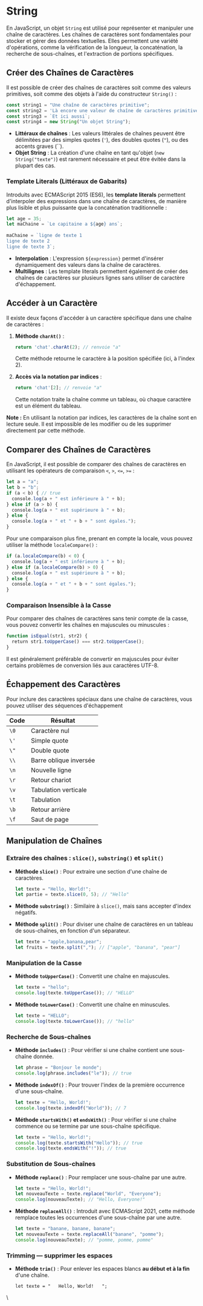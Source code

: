 # String

En JavaScript, un objet `String` est utilisé pour représenter et manipuler une chaîne de caractères. Les chaînes de caractères sont fondamentales pour stocker et gérer des données textuelles. Elles permettent une variété d'opérations, comme la vérification de la longueur, la concaténation, la recherche de sous-chaînes, et l'extraction de portions spécifiques.

## Créer des Chaînes de Caractères

Il est possible de créer des chaînes de caractères soit comme des valeurs primitives, soit comme des objets à l'aide du constructeur `String()` :

```javascript
const string1 = "Une chaîne de caractères primitive";
const string2 = 'Là encore une valeur de chaîne de caractères primitive';
const string3 = `Et ici aussi`;
const string4 = new String("Un objet String");
```

* **Littéraux de chaînes** : Les valeurs littérales de chaînes peuvent être délimitées par des simples quotes (`'`), des doubles quotes (`"`), ou des accents graves (\`\`).
* **Objet String** : La création d'une chaîne en tant qu'objet (`new String("texte")`) est rarement nécessaire et peut être évitée dans la plupart des cas.

### Template Literals (Littéraux de Gabarits)

Introduits avec ECMAScript 2015 (ES6), les **template literals** permettent d'interpoler des expressions dans une chaîne de caractères, de manière plus lisible et plus puissante que la concaténation traditionnelle :

```javascript
let age = 35;
let maChaine = `Le capitaine a ${age} ans`;
​
maChaine = `ligne de texte 1
ligne de texte 2
ligne de texte 3`;
```

* **Interpolation** : L'expression `${expression}` permet d'insérer dynamiquement des valeurs dans la chaîne de caractères.
* **Multilignes** : Les template literals permettent également de créer des chaînes de caractères sur plusieurs lignes sans utiliser de caractère d'échappement.

## Accéder à un Caractère

Il existe deux façons d'accéder à un caractère spécifique dans une chaîne de caractères :

1.  **Méthode `charAt()`** :

    ```javascript
    return 'chat'.charAt(2); // renvoie "a"
    ```

    Cette méthode retourne le caractère à la position spécifiée (ici, à l'index 2).
2.  **Accès via la notation par indices** :

    ```javascript
    return 'chat'[2]; // renvoie "a"
    ```

    Cette notation traite la chaîne comme un tableau, où chaque caractère est un élément du tableau.

**Note :** En utilisant la notation par indices, les caractères de la chaîne sont en lecture seule. Il est impossible de les modifier ou de les supprimer directement par cette méthode.

## Comparer des Chaînes de Caractères

En JavaScript, il est possible de comparer des chaînes de caractères en utilisant les opérateurs de comparaison `<`, `>`, `<=`, `>=` :

```javascript
let a = "a";
let b = "b";
if (a < b) { // true
  console.log(a + " est inférieure à " + b);
} else if (a > b) {
  console.log(a + " est supérieure à " + b);
} else {
  console.log(a + " et " + b + " sont égales.");
}
```

Pour une comparaison plus fine, prenant en compte la locale, vous pouvez utiliser la méthode `localeCompare()` :

```javascript
if (a.localeCompare(b) < 0) {
  console.log(a + " est inférieure à " + b);
} else if (a.localeCompare(b) > 0) {
  console.log(a + " est supérieure à " + b);
} else {
  console.log(a + " et " + b + " sont égales.");
}
```

### **Comparaison Insensible à la Casse**&#x20;

Pour comparer des chaînes de caractères sans tenir compte de la casse, vous pouvez convertir les chaînes en majuscules ou minuscules :

```javascript
function isEqual(str1, str2) {
  return str1.toUpperCase() === str2.toUpperCase();
}
```

Il est généralement préférable de convertir en majuscules pour éviter certains problèmes de conversion liés aux caractères UTF-8.

## Échappement des Caractères

Pour inclure des caractères spéciaux dans une chaîne de caractères, vous pouvez utiliser des séquences d'échappement&#x20;

| Code | Résultat               |
| ---- | ---------------------- |
| `\0` | Caractère nul          |
| `\'` | Simple quote           |
| `\"` | Double quote           |
| `\\` | Barre oblique inversée |
| `\n` | Nouvelle ligne         |
| `\r` | Retour chariot         |
| `\v` | Tabulation verticale   |
| `\t` | Tabulation             |
| `\b` | Retour arrière         |
| `\f` | Saut de page           |

## Manipulation de Chaînes

### Extraire des chaînes :  `slice()`, `substring()` et `split()`

*   **Méthode `slice()`** : Pour extraire une section d'une chaîne de caractères.

    ```javascript
    let texte = "Hello, World!";
    let partie = texte.slice(0, 5); // "Hello"
    ```
* **Méthode `substring()`** : Similaire à `slice()`, mais sans accepter d'index négatifs.
*   **Méthode `split()`** : Pour diviser une chaîne de caractères en un tableau de sous-chaînes, en fonction d'un séparateur.

    ```javascript
    let texte = "apple,banana,pear";
    let fruits = texte.split(","); // ["apple", "banana", "pear"]
    ```

### Manipulation de la Casse

*   **Méthode `toUpperCase()`** : Convertit une chaîne en majuscules.

    ```javascript
    let texte = "hello";
    console.log(texte.toUpperCase()); // "HELLO"
    ```
*   **Méthode `toLowerCase()`** : Convertit une chaîne en minuscules.

    ```javascript
    let texte = "HELLO";
    console.log(texte.toLowerCase()); // "hello"
    ```

### Recherche de Sous-chaînes

*   **Méthode `includes()`** : Pour vérifier si une chaîne contient une sous-chaîne donnée.

    ```javascript
    let phrase = "Bonjour le monde";
    console.log(phrase.includes("le")); // true
    ```
*   **Méthode `indexOf()`** : Pour trouver l'index de la première occurrence d'une sous-chaîne.

    ```javascript
    let texte = "Hello, World!";
    console.log(texte.indexOf("World")); // 7
    ```
*   **Méthode `startsWith()` et `endsWith()`** : Pour vérifier si une chaîne commence ou se termine par une sous-chaîne spécifique.

    ```javascript
    let texte = "Hello, World!";
    console.log(texte.startsWith("Hello")); // true
    console.log(texte.endsWith("!")); // true
    ```

### Substitution de Sous-chaînes

*   **Méthode `replace()`** : Pour remplacer une sous-chaîne par une autre.

    ```javascript
    let texte = "Hello, World!";
    let nouveauTexte = texte.replace("World", "Everyone");
    console.log(nouveauTexte); // "Hello, Everyone!"
    ```
*   **Méthode `replaceAll()`** : Introduit avec ECMAScript 2021, cette méthode remplace toutes les occurrences d'une sous-chaîne par une autre.

    ```javascript
    let texte = "banane, banane, banane";
    let nouveauTexte = texte.replaceAll("banane", "pomme");
    console.log(nouveauTexte); // "pomme, pomme, pomme"
    ```

### Trimming — supprimer les espaces

*   **Méthode `trim()`** : Pour enlever les espaces blancs **au début et à la fin** d'une chaîne.

    ```
    let texte = "   Hello, World!   ";
    ```

\
